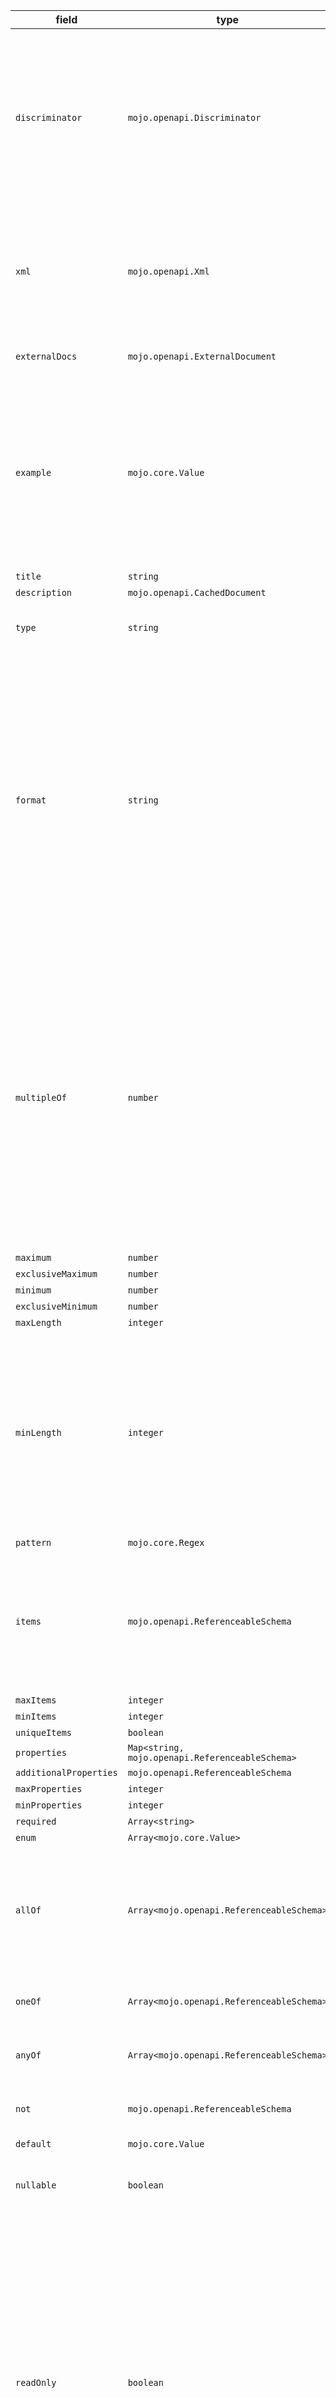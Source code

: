 | field | type | format | required | default | description |
|---|---|---|---|---|---|
| `discriminator` | `mojo.openapi.Discriminator` |  | N |  | Adds support for polymorphism. The discriminator is an object name that is used to differentiate between other schemas which may satisfy the payload description. See Composition and Inheritance for more details. |
| `xml` | `mojo.openapi.Xml` |  | N |  | This MAY be used only on properties schemas. It has no effect on root schemas. Adds additional metadata to describe the XML representation of this property. |
| `externalDocs` | `mojo.openapi.ExternalDocument` |  | N |  | Additional external documentation for this schema. |
| `example` | `mojo.core.Value` |  | N |  | A free-form property to include an example of an instance for this schema. To represent examples that cannot be naturally represented in JSON or YAML, a string value can be used to contain the example with escaping where necessary. |
| `title` | `string` |  | N |  |
| `description` | `mojo.openapi.CachedDocument` |  | N |  | support GFM |
| `type` | `string` |  | N |  | Value MUST be a string. Multiple types via an array are not supported. |
| `format` | `string` |  | N |  | format is an open string-valued property,and can have any value. Formats such as "Email", "Uuid", and so on,MAY be used even though undefined by this specification.Types that are not accompanied by a format property follow the type definition in the JSON Schema.Tools that do not recognize a specific format MAY default back to the type alone, as if the format is not specified. |
| `multipleOf` | `number` | `Float64` | N |  | The value of "multipleOf" MUST be a number, strictly greater than 0.<br>A numeric instance is valid only if division by this keyword's value results in an integer.<br>The `multiple_of` will be less than 1, when the numeric has a fixed decimals.For example, `multiple_of` will be `0.01`, when the numeric need to hold two decimals, and any greater precision will be rejected. |
| `maximum` | `number` | `Float64` | N |  |
| `exclusiveMaximum` | `number` | `Float64` | N |  |
| `minimum` | `number` | `Float64` | N |  |
| `exclusiveMinimum` | `number` | `Float64` | N |  |
| `maxLength` | `integer` | `UInt64` | N |  |
| `minLength` | `integer` | `UInt64` | N |  | A string instance is valid against this keyword if its length is greater than, or equal to, the value of this keyword.The length of a string instance is defined as the number of its characters as defined by RFC 7159.Omitting this keyword has the same behavior as a value of 0. |
| `pattern` | `mojo.core.Regex` |  | N |  |  |
| `items` | `mojo.openapi.ReferenceableSchema` |  | N |  | Value MUST be an object and not an array. Inline or referenced schema MUST be of a Schema Object and not a standard JSON Schema. items MUST be present if the type is array. |
| `maxItems` | `integer` | `UInt64` | N |  |
| `minItems` | `integer` | `UInt64` | N |  |
| `uniqueItems` | `boolean` |  | N |  |
| `properties` | `Map<string, mojo.openapi.ReferenceableSchema>` |  | N |  |
| `additionalProperties` | `mojo.openapi.ReferenceableSchema` |  | N |  |
| `maxProperties` | `integer` | `UInt64` | N |  |
| `minProperties` | `integer` | `UInt64` | N |  |
| `required` | `Array<string>` |  | N |  |
| `enum` | `Array<mojo.core.Value>` |  | N |  |
| `allOf` | `Array<mojo.openapi.ReferenceableSchema>` |  | N |  | Inline or referenced schema MUST be of a Schema Object and not a standard JSON Schema.validates the value against all the sub-schemas |
| `oneOf` | `Array<mojo.openapi.ReferenceableSchema>` |  | N |  | validates the value against exactly one of the sub-schemas |
| `anyOf` | `Array<mojo.openapi.ReferenceableSchema>` |  | N |  | validates the value against any (one or more) of the sub-schemas |
| `not` | `mojo.openapi.ReferenceableSchema` |  | N |  | make sure the value is not valid against the specified schema. |
| `default` | `mojo.core.Value` |  | N |  |
| `nullable` | `boolean` |  | N |  | Allows sending a null value for the defined schema. Default value is false. |
| `readOnly` | `boolean` |  | N |  | Relevant only for Schema "properties" definitions. Declares the property as "read only". This means that it MAY be sent as part of a response but SHOULD NOT be sent as part of the request. If the property is marked as readOnly being true and is in the required list, the required will take effect on the response only. A property MUST NOT be marked as both readOnly and writeOnly being true. Default value is false. |
| `writeOnly` | `boolean` |  | N |  | Relevant only for Schema "properties" definitions. Declares the property as "write only". Therefore, it MAY be sent as part of a request but SHOULD NOT be sent as part of the response. If the property is marked as writeOnly being true and is in the required list, the required will take effect on the request only. A property MUST NOT be marked as both readOnly and writeOnly being true. Default value is false. |
| `deprecated` | `boolean` |  | N |  | Specifies that a schema is deprecated and SHOULD be transitioned out of usage. Default value is false. |
